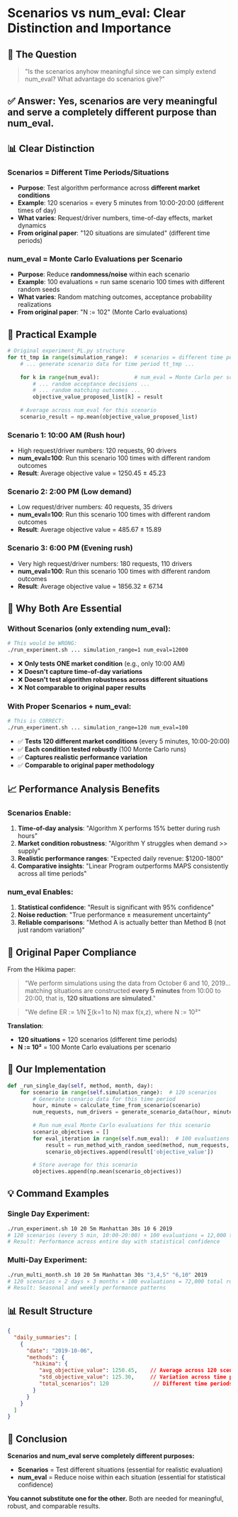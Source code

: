 # Scenarios vs num_eval: Clear Distinction and Importance

## 🤔 The Question

> "Is the scenarios anyhow meaningful since we can simply extend num_eval? What advantage do scenarios give?"

## ✅ **Answer: Yes, scenarios are very meaningful and serve a completely different purpose than num_eval.**

## 📊 Clear Distinction

### **Scenarios** = Different Time Periods/Situations
- **Purpose**: Test algorithm performance across **different market conditions**
- **Example**: 120 scenarios = every 5 minutes from 10:00-20:00 (different times of day)
- **What varies**: Request/driver numbers, time-of-day effects, market dynamics
- **From original paper**: "120 situations are simulated" (different time periods)

### **num_eval** = Monte Carlo Evaluations per Scenario  
- **Purpose**: Reduce **randomness/noise** within each scenario
- **Example**: 100 evaluations = run same scenario 100 times with different random seeds
- **What varies**: Random matching outcomes, acceptance probability realizations
- **From original paper**: "N := 102" (Monte Carlo evaluations)

## 🧪 Practical Example

```python
# Original experiment_PL.py structure
for tt_tmp in range(simulation_range):  # scenarios = different time periods
    # ... generate scenario data for time period tt_tmp ...
    
    for k in range(num_eval):           # num_eval = Monte Carlo per scenario
        # ... random acceptance decisions ...
        # ... random matching outcomes ...
        objective_value_proposed_list[k] = result
    
    # Average across num_eval for this scenario
    scenario_result = np.mean(objective_value_proposed_list)
```

### **Scenario 1**: 10:00 AM (Rush hour)
- High request/driver numbers: 120 requests, 90 drivers
- **num_eval=100**: Run this scenario 100 times with different random outcomes
- **Result**: Average objective value = 1250.45 ± 45.23

### **Scenario 2**: 2:00 PM (Low demand)  
- Low request/driver numbers: 40 requests, 35 drivers
- **num_eval=100**: Run this scenario 100 times with different random outcomes
- **Result**: Average objective value = 485.67 ± 15.89

### **Scenario 3**: 6:00 PM (Evening rush)
- Very high request/driver numbers: 180 requests, 110 drivers  
- **num_eval=100**: Run this scenario 100 times with different random outcomes
- **Result**: Average objective value = 1856.32 ± 67.14

## 🎯 Why Both Are Essential

### **Without Scenarios** (only extending num_eval):
```bash
# This would be WRONG:
./run_experiment.sh ... simulation_range=1 num_eval=12000
```
- ❌ **Only tests ONE market condition** (e.g., only 10:00 AM)
- ❌ **Doesn't capture time-of-day variations**
- ❌ **Doesn't test algorithm robustness across different situations**
- ❌ **Not comparable to original paper results**

### **With Proper Scenarios + num_eval**:
```bash
# This is CORRECT:
./run_experiment.sh ... simulation_range=120 num_eval=100
```
- ✅ **Tests 120 different market conditions** (every 5 minutes, 10:00-20:00)
- ✅ **Each condition tested robustly** (100 Monte Carlo runs)
- ✅ **Captures realistic performance variation**
- ✅ **Comparable to original paper methodology**

## 📈 Performance Analysis Benefits

### **Scenarios Enable**:
1. **Time-of-day analysis**: "Algorithm X performs 15% better during rush hours"
2. **Market condition robustness**: "Algorithm Y struggles when demand >> supply"
3. **Realistic performance ranges**: "Expected daily revenue: $1200-1800"
4. **Comparative insights**: "Linear Program outperforms MAPS consistently across all time periods"

### **num_eval Enables**:
1. **Statistical confidence**: "Result is significant with 95% confidence"
2. **Noise reduction**: "True performance ± measurement uncertainty"
3. **Reliable comparisons**: "Method A is actually better than Method B (not just random variation)"

## 🔬 Original Paper Compliance

From the Hikima paper:
> "We perform simulations using the data from October 6 and 10, 2019... matching situations are constructed **every 5 minutes** from 10:00 to 20:00, that is, **120 situations are simulated**."

> "We define ER := 1/N ∑(k=1 to N) max f(x,z), where N := 10²"

**Translation**:
- **120 situations** = 120 scenarios (different time periods)
- **N := 10²** = 100 Monte Carlo evaluations per scenario

## 🚀 Our Implementation

```python
def _run_single_day(self, method, month, day):
    for scenario in range(self.simulation_range):  # 120 scenarios
        # Generate scenario data for this time period
        hour, minute = calculate_time_from_scenario(scenario)
        num_requests, num_drivers = generate_scenario_data(hour, minute)
        
        # Run num_eval Monte Carlo evaluations for this scenario
        scenario_objectives = []
        for eval_iteration in range(self.num_eval):  # 100 evaluations
            result = run_method_with_random_seed(method, num_requests, num_drivers)
            scenario_objectives.append(result['objective_value'])
        
        # Store average for this scenario
        objectives.append(np.mean(scenario_objectives))
```

## 💡 Command Examples

### **Single Day Experiment**:
```bash
./run_experiment.sh 10 20 5m Manhattan 30s 10 6 2019
# 120 scenarios (every 5 min, 10:00-20:00) × 100 evaluations = 12,000 total runs
# Result: Performance across entire day with statistical confidence
```

### **Multi-Day Experiment**:
```bash  
./run_multi_month.sh 10 20 5m Manhattan 30s "3,4,5" "6,10" 2019
# 120 scenarios × 2 days × 3 months × 100 evaluations = 72,000 total runs
# Result: Seasonal and weekly performance patterns
```

## 📊 Result Structure

```json
{
  "daily_summaries": [
    {
      "date": "2019-10-06",
      "methods": {
        "hikima": {
          "avg_objective_value": 1250.45,    // Average across 120 scenarios
          "std_objective_value": 125.30,     // Variation across time periods  
          "total_scenarios": 120              // Different time periods tested
        }
      }
    }
  ]
}
```

## 🎯 **Conclusion**

**Scenarios and num_eval serve completely different purposes:**
- **Scenarios** = Test different situations (essential for realistic evaluation)
- **num_eval** = Reduce noise within each situation (essential for statistical confidence)

**You cannot substitute one for the other.** Both are needed for meaningful, robust, and comparable results. 